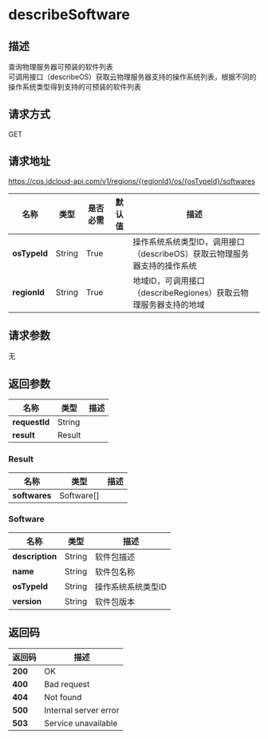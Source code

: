 # describeSoftware


## 描述
查询物理服务器可预装的软件列表<br/>
可调用接口（describeOS）获取云物理服务器支持的操作系统列表，根据不同的操作系统类型得到支持的可预装的软件列表<br/>


## 请求方式
GET

## 请求地址
https://cps.jdcloud-api.com/v1/regions/{regionId}/os/{osTypeId}/softwares

|名称|类型|是否必需|默认值|描述|
|---|---|---|---|---|
|**osTypeId**|String|True| |操作系统系统类型ID，调用接口（describeOS）获取云物理服务器支持的操作系统|
|**regionId**|String|True| |地域ID，可调用接口（describeRegiones）获取云物理服务器支持的地域|

## 请求参数
无


## 返回参数
|名称|类型|描述|
|---|---|---|
|**requestId**|String| |
|**result**|Result| |

### Result
|名称|类型|描述|
|---|---|---|
|**softwares**|Software[]| |
### Software
|名称|类型|描述|
|---|---|---|
|**description**|String|软件包描述|
|**name**|String|软件包名称|
|**osTypeId**|String|操作系统系统类型ID|
|**version**|String|软件包版本|

## 返回码
|返回码|描述|
|---|---|
|**200**|OK|
|**400**|Bad request|
|**404**|Not found|
|**500**|Internal server error|
|**503**|Service unavailable|
